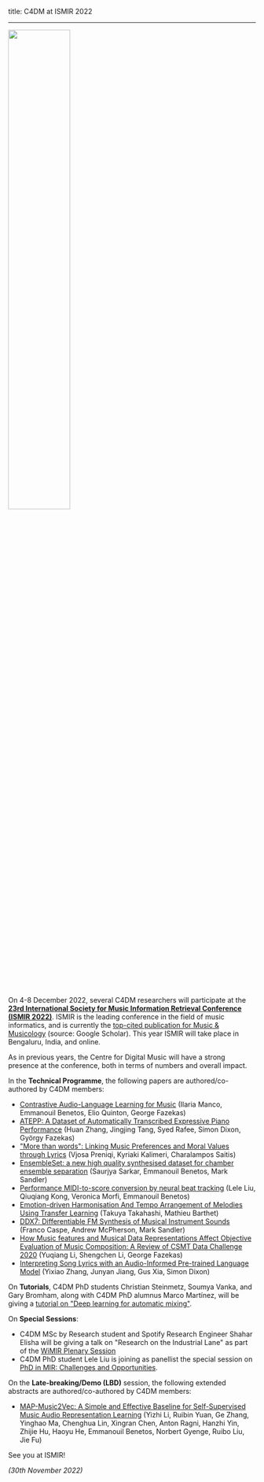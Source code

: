title: C4DM at ISMIR 2022

-------------------

<p><img src="/news/images/ismir2022logo.png" width="50%" /></p>

On 4-8 December 2022, several C4DM researchers will participate at the <b>[23rd International Society for Music Information Retrieval Conference (ISMIR 2022)](https://ismir2022.ismir.net/)</b>. ISMIR is the leading conference in the field of music informatics, and is currently the [top-cited publication for Music & Musicology](https://scholar.google.com/citations?view_op=top_venues&hl=en&vq=hum_musicmusicology) (source: Google Scholar). This year ISMIR will take place in Bengaluru, India, and online.

As in previous years, the Centre for Digital Music will have a strong presence at the conference, both in terms of numbers and overall impact.

In the <b>Technical Programme</b>, the following papers are authored/co-authored by C4DM members:

* [Contrastive Audio-Language Learning for Music](https://ismir2022program.ismir.net/static/final_papers/275.pdf) (Ilaria Manco, Emmanouil Benetos, Elio Quinton, George Fazekas)
* [ATEPP: A Dataset of Automatically Transcribed Expressive Piano Performance](https://ismir2022program.ismir.net/static/final_papers/70.pdf) (Huan Zhang, Jingjing Tang, Syed Rafee, Simon Dixon, György Fazekas)
* ["More than words": Linking Music Preferences and Moral Values through Lyrics](https://ismir2022program.ismir.net/static/final_papers/281.pdf) (Vjosa Preniqi, Kyriaki Kalimeri, Charalampos Saitis)
* [EnsembleSet: a new high quality synthesised dataset for chamber ensemble separation](https://ismir2022program.ismir.net/static/final_papers/277.pdf) (Saurjya Sarkar, Emmanouil Benetos, Mark Sandler)
* [Performance MIDI-to-score conversion by neural beat tracking](https://ismir2022program.ismir.net/static/final_papers/335.pdf) (Lele Liu, Qiuqiang Kong, Veronica Morfi, Emmanouil Benetos)
* [Emotion-driven Harmonisation And Tempo Arrangement of Melodies Using Transfer Learning](https://ismir2022program.ismir.net/static/final_papers/80.pdf) (Takuya Takahashi, Mathieu Barthet)
* [DDX7: Differentiable FM Synthesis of Musical Instrument Sounds](https://ismir2022program.ismir.net/static/final_papers/248.pdf) (Franco Caspe, Andrew McPherson, Mark Sandler)
* [How Music features and Musical Data Representations Affect Objective Evaluation of Music Composition: A Review of CSMT Data Challenge 2020](https://ismir2022program.ismir.net/static/final_papers/90.pdf) (Yuqiang Li, Shengchen Li, George Fazekas)
* [Interpreting Song Lyrics with an Audio-Informed Pre-trained Language Model](https://ismir2022program.ismir.net/static/final_papers/103.pdf) (Yixiao Zhang, Junyan Jiang, Gus Xia, Simon Dixon)


On <b>Tutorials</b>, C4DM PhD students Christian Steinmetz, Soumya Vanka, and Gary Bromham, along with C4DM PhD alumnus Marco Martínez, will be giving a [tutorial on "Deep learning for automatic mixing"](https://ismir2022.ismir.net/program/tutorials/).

On <b>Special Sessions</b>: 
* C4DM MSc by Research student and Spotify Research Engineer Shahar Elisha will be giving a talk on "Research on the Industrial Lane" as part of the [WiMIR Plenary Session](https://ismir2022.ismir.net/program/special/)
* C4DM PhD student Lele Liu is joining as panellist the special session on [PhD in MIR: Challenges and Opportunities](https://ismir2022.ismir.net/program/special/).

On the <b>Late-breaking/Demo (LBD)</b> session, the following extended abstracts are authored/co-authored by C4DM members:

* [MAP-Music2Vec: A Simple and Effective Baseline for Self-Supervised Music Audio Representation Learning]() (Yizhi Li, Ruibin Yuan, Ge Zhang, Yinghao Ma, Chenghua Lin, Xingran Chen, Anton Ragni, Hanzhi Yin, Zhijie Hu, Haoyu He,  Emmanouil Benetos, Norbert Gyenge, Ruibo Liu, Jie Fu)

See you at ISMIR!

<i>(30th November 2022)</i> 
